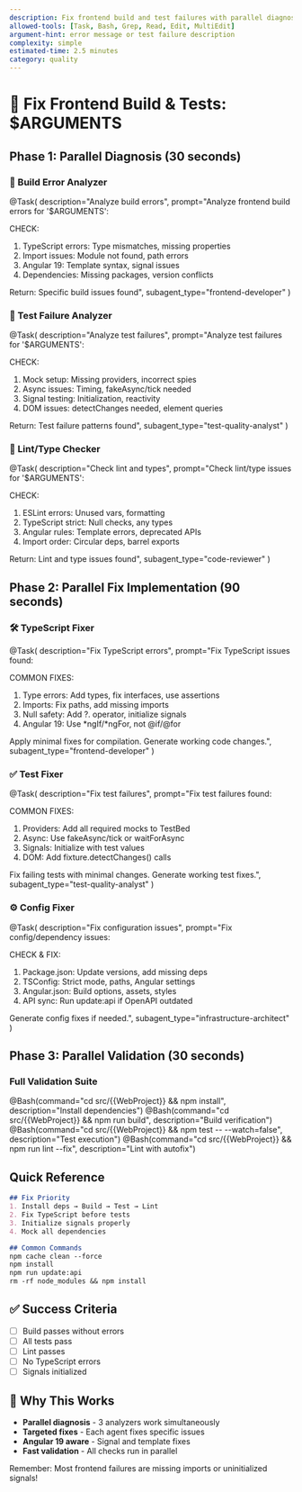 ```yaml
---
description: Fix frontend build and test failures with parallel diagnosis - 75% faster
allowed-tools: [Task, Bash, Grep, Read, Edit, MultiEdit]
argument-hint: error message or test failure description
complexity: simple
estimated-time: 2.5 minutes
category: quality
---
```


# 🔧 Fix Frontend Build & Tests: $ARGUMENTS

## Phase 1: Parallel Diagnosis (30 seconds)

### 🔨 Build Error Analyzer
@Task(
  description="Analyze build errors",
  prompt="Analyze frontend build errors for '$ARGUMENTS':
  
  CHECK:
  1. TypeScript errors: Type mismatches, missing properties
  2. Import issues: Module not found, path errors
  3. Angular 19: Template syntax, signal issues
  4. Dependencies: Missing packages, version conflicts
  
  Return: Specific build issues found",
  subagent_type="frontend-developer"
)

### 🧪 Test Failure Analyzer
@Task(
  description="Analyze test failures",
  prompt="Analyze test failures for '$ARGUMENTS':
  
  CHECK:
  1. Mock setup: Missing providers, incorrect spies
  2. Async issues: Timing, fakeAsync/tick needed
  3. Signal testing: Initialization, reactivity
  4. DOM issues: detectChanges needed, element queries
  
  Return: Test failure patterns found",
  subagent_type="test-quality-analyst"
)

### 📝 Lint/Type Checker
@Task(
  description="Check lint and types",
  prompt="Check lint/type issues for '$ARGUMENTS':
  
  CHECK:
  1. ESLint errors: Unused vars, formatting
  2. TypeScript strict: Null checks, any types
  3. Angular rules: Template errors, deprecated APIs
  4. Import order: Circular deps, barrel exports
  
  Return: Lint and type issues found",
  subagent_type="code-reviewer"
)

## Phase 2: Parallel Fix Implementation (90 seconds)

### 🛠️ TypeScript Fixer
@Task(
  description="Fix TypeScript errors",
  prompt="Fix TypeScript issues found:
  
  COMMON FIXES:
  1. Type errors: Add types, fix interfaces, use assertions
  2. Imports: Fix paths, add missing imports
  3. Null safety: Add ?. operator, initialize signals
  4. Angular 19: Use *ngIf/*ngFor, not @if/@for
  
  Apply minimal fixes for compilation.
  Generate working code changes.",
  subagent_type="frontend-developer"
)

### ✅ Test Fixer
@Task(
  description="Fix test failures",
  prompt="Fix test failures found:
  
  COMMON FIXES:
  1. Providers: Add all required mocks to TestBed
  2. Async: Use fakeAsync/tick or waitForAsync
  3. Signals: Initialize with test values
  4. DOM: Add fixture.detectChanges() calls
  
  Fix failing tests with minimal changes.
  Generate working test fixes.",
  subagent_type="test-quality-analyst"
)

### ⚙️ Config Fixer
@Task(
  description="Fix configuration issues",
  prompt="Fix config/dependency issues:
  
  CHECK & FIX:
  1. Package.json: Update versions, add missing deps
  2. TSConfig: Strict mode, paths, Angular settings
  3. Angular.json: Build options, assets, styles
  4. API sync: Run update:api if OpenAPI outdated
  
  Generate config fixes if needed.",
  subagent_type="infrastructure-architect"
)

## Phase 3: Parallel Validation (30 seconds)

### Full Validation Suite
@Bash(command="cd src/{{WebProject}} && npm install", description="Install dependencies")
@Bash(command="cd src/{{WebProject}} && npm run build", description="Build verification")
@Bash(command="cd src/{{WebProject}} && npm test -- --watch=false", description="Test execution")
@Bash(command="cd src/{{WebProject}} && npm run lint --fix", description="Lint with autofix")

## Quick Reference

```markdown
## Fix Priority
1. Install deps → Build → Test → Lint
2. Fix TypeScript before tests
3. Initialize signals properly
4. Mock all dependencies

## Common Commands
npm cache clean --force
npm install
npm run update:api
rm -rf node_modules && npm install
```

## ✅ Success Criteria
- [ ] Build passes without errors
- [ ] All tests pass
- [ ] Lint passes
- [ ] No TypeScript errors
- [ ] Signals initialized

## 🎯 Why This Works
- **Parallel diagnosis** - 3 analyzers work simultaneously
- **Targeted fixes** - Each agent fixes specific issues
- **Angular 19 aware** - Signal and template fixes
- **Fast validation** - All checks run in parallel

Remember: Most frontend failures are missing imports or uninitialized signals!